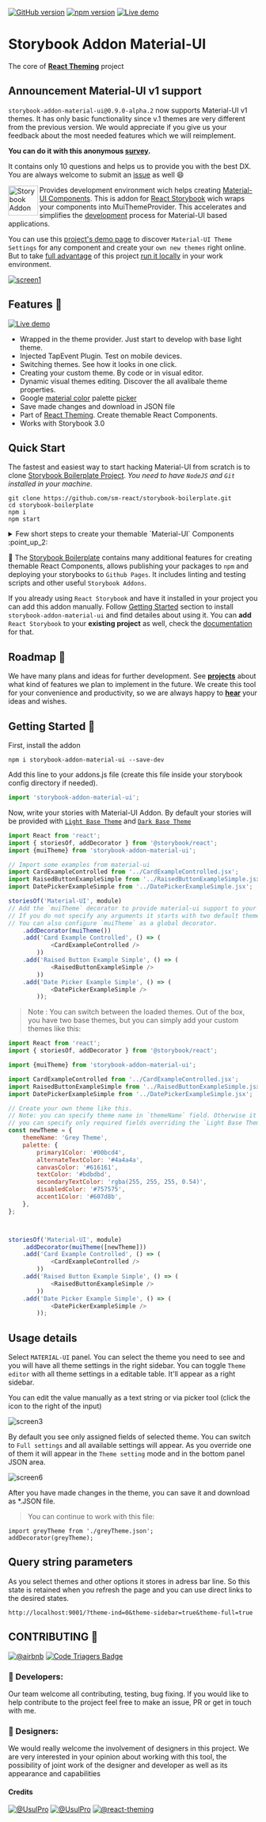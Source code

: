 [![GitHub version](https://badge.fury.io/gh/react-theming%2Fstorybook-addon-material-ui.svg)](https://badge.fury.io/gh/react-theming%2Fstorybook-addon-material-ui)
[![npm version](https://badge.fury.io/js/storybook-addon-material-ui.svg)](https://badge.fury.io/js/storybook-addon-material-ui)
[![Live demo](https://img.shields.io/badge/Live%20Demo-%20Storybook-brightgreen.svg)](https://sm-react.github.io/storybook-boilerplate/?theme-ind=0&theme-sidebar=false&theme-full=false&knob-Title=Welcome%20to%20React-Theming&knob-Subtitle=Storybook%20Boilerplate%20Project&knob-Label1=Hello%20Button&knob-Label2=Hello%20Button&selectedKind=Material-UI&selectedStory=Components&full=0&down=1&left=1&panelRight=0&downPanel=sm%2Fstorybook-addon-material-ui%2Fmaterial-panel)

#  Storybook Addon Material-UI
The core of [**React Theming**](https://github.com/react-theming/react-theming) project

## Announcement Material-UI v1 support

`storybook-addon-material-ui@0.9.0-alpha.2` now supports Material-UI v1 themes. It has only basic functionality since v.1 themes are very different from the previous version. We would appreciate if you give us your feedback about the most needed features which we will reimplement.

**You can do it with this anonymous [survey](https://app.qpointsurvey.com/s.aspx?c=**F2VOSpTXOlnHHqMaZKSSV5a1ylaCDoRfhut3oNCox34~**).**

It contains only 10 questions and helps us to provide you with the best DX. You are always welcome to submit an [issue](https://github.com/react-theming/storybook-addon-material-ui/issues) as well :smile:

[<img src="https://raw.githubusercontent.com/react-theming/storybook-addon-material-ui/master/docs/logos/Storybook.png" align="left" class="logo" height="60" title="Storybook Addon" alt="Storybook Addon" />](https://storybooks.js.org/docs/react-storybook/addons/addon-gallery/)
Provides development environment wich helps creating [Material-UI Components](http://www.material-ui.com/). This is addon for [React Storybook](https://github.com/storybooks/react-storybook) wich wraps your components into MuiThemeProvider. This accelerates and simplifies the [development](#getting-started-bookmark_tabs) process for Material-UI based applications.

You can use this [project's demo page](https://sm-react.github.io/storybook-boilerplate/?theme-ind=0&theme-sidebar=false&theme-full=false&knob-Title=Welcome%20to%20React-Theming&knob-Subtitle=Storybook%20Boilerplate%20Project&knob-Label1=Hello%20Button&knob-Label2=Hello%20Button&selectedKind=Material-UI&selectedStory=Components&full=0&down=1&left=1&panelRight=0&downPanel=sm%2Fstorybook-addon-material-ui%2Fmaterial-panel) to discover `Material-UI Theme Settings` for any component and  create your `own new themes` right online. But to take [full advantage](#features-dizzy) of this project [run it locally](#quick-start) in your work environment.

[![screen1](docs/WatchMe.gif)](https://raw.githubusercontent.com/react-theming/storybook-addon-material-ui/master/docs/WatchMe.gif)

## Features :dizzy:

[![Live demo](https://img.shields.io/badge/Live%20Demo-%20Storybook-brightgreen.svg)](https://sm-react.github.io/storybook-boilerplate/?theme-ind=0&theme-sidebar=false&theme-full=false&knob-Title=Welcome%20to%20React-Theming&knob-Subtitle=Storybook%20Boilerplate%20Project&knob-Label1=Hello%20Button&knob-Label2=Hello%20Button&selectedKind=Material-UI&selectedStory=Components&full=0&down=1&left=1&panelRight=0&downPanel=sm%2Fstorybook-addon-material-ui%2Fmaterial-panel)

- Wrapped in the theme provider. Just start to develop with base light theme.
- Injected TapEvent Plugin. Test on mobile devices.
- Switching themes. See how it looks in one click.
- Creating your custom theme. By code or in visual editor.
- Dynamic visual themes editing. Discover the all avalibale theme properties.
- Google [material color](https://material.google.com/style/color.html#color-color-palette) palette [picker](https://github.com/sm-react/react-material-color-picker)
- Save made changes and download in JSON file
- Part of [React Theming](https://github.com/react-theming/react-theming). Create themable React Components.
- Works with Storybook 3.0

## Quick Start

The fastest and easiest way to start hacking Material-UI from scratch is to clone [Storybook Boilerplate Project](https://github.com/sm-react/storybook-boilerplate). *You need to have `NodeJS` and `Git` installed in your machine*.

```shell
git clone https://github.com/sm-react/storybook-boilerplate.git
cd storybook-boilerplate
npm i
npm start
```

<details>
  <summary>
    Few short steps to create your themable `Material-UI` Components :point_up_2:
  </summary>

Open [http://localhost:9001/](http://localhost:9001/) in your browser.

Press `Ctrl-Shft-F` to exit from `Full screen` mode.

Select `Material-UI` at the left panel. You'll see two stories with Material-UI Components: `Components` and `Card`.

Select `Material-UI` at the bottom panel. You can **switch themes** from drop-down menu. Out of the box you have tree themes: `Light Theme` _(Material-UI default)_, `Dark Theme` _(Material-UI)_, `Grey Theme` _(React Theming Complimentary :gift:)_,

Open you project folder. Find [`src/MaterialUI/`](https://github.com/sm-react/storybook-boilerplate/tree/master/src/MaterialUI) directory. You'll find `JSX` files with Material-UI based React Components. You can use them as a starting point to **create your own components**.

In oder to see your components in storybook add them to `src/MaterialUI/index.story.jsx`. You can do it [this way](https://github.com/sm-react/storybook-boilerplate/blob/master/src/MaterialUI/index.story.jsx#L30-L32). You can read more about writing stories in their [documentation](https://getstorybook.io/docs/react-storybook/basics/writing-stories).

Your **themes files** are located in the [`src/.themes`](https://github.com/sm-react/storybook-boilerplate/tree/master/src/.themes) folder as a JSON files. Please note that all JSON files from this folder are [imported automatically](https://github.com/sm-react/storybook-boilerplate/blob/master/src/MaterialUI/index.story.jsx#L10-L14). So you can change them or add the new ones and you'll see this themes in your Storybook.

You can edit the theme settings in `Theme.json` files manually, but the **power** of this project is that you can _do it in your browser and see all changes immediately_ on your Material-UI Components. See **[Usage details](#usage-details)** to learn about working with themes.

</details>

:triangular_flag_on_post: The [Storybook Boilerplate](https://github.com/sm-react/storybook-boilerplate) contains many additional features for creating themable React Components, allows publishing your packages to `npm` and deploying your storybooks to `Github Pages`. It includes linting and testing scripts and other useful `Storybook Addons`.

If you already using `React Storybook` and have it installed in your project you can add this addon manually. Follow [Getting Started](#getting-started-bookmark_tabs) section to install `storybook-addon-material-ui` and find detailes about using it. You can **add** `React Storybook` to your **existing project** as well, check the [documentation](https://getstorybook.io/docs/react-storybook/basics/quick-start-guide) for that.

## Roadmap :mountain_cableway:

We have many plans and ideas for further development. See [**projects**](https://github.com/react-theming/storybook-addon-material-ui/projects/1) about what kind of features we plan to implement in the future. We create this tool for your convenience and productivity, so we are always happy to [**hear**](https://github.com/react-theming/storybook-addon-material-ui/issues/new) your ideas and wishes.

## Getting Started :bookmark_tabs:

First, install the addon

```shell
npm i storybook-addon-material-ui --save-dev
```

Add this line to your addons.js file (create this file inside your storybook config directory if needed).

```js
import 'storybook-addon-material-ui';
```

Now, write your stories with Material-UI Addon. By default your stories will be provided with [`Light Base Theme`](https://github.com/callemall/material-ui/blob/master/src/styles/baseThemes/lightBaseTheme.js) and [`Dark Base Theme`](https://github.com/callemall/material-ui/blob/master/src/styles/baseThemes/darkBaseTheme.js)

```js
import React from 'react';
import { storiesOf, addDecorator } from '@storybook/react';
import {muiTheme} from 'storybook-addon-material-ui';

// Import some examples from material-ui
import CardExampleControlled from '../CardExampleControlled.jsx';
import RaisedButtonExampleSimple from '../RaisedButtonExampleSimple.jsx';
import DatePickerExampleSimple from '../DatePickerExampleSimple.jsx';

storiesOf('Material-UI', module)
// Add the `muiTheme` decorator to provide material-ui support to your stories.
// If you do not specify any arguments it starts with two default themes
// You can also configure `muiTheme` as a global decorator.
    .addDecorator(muiTheme())
    .add('Card Example Controlled', () => (
            <CardExampleControlled />
        ))
    .add('Raised Button Example Simple', () => (
            <RaisedButtonExampleSimple />
        ))
    .add('Date Picker Example Simple', () => (
            <DatePickerExampleSimple />
        ));
```
> Note : You can switch between the loaded themes. Out of the box, you have two base themes, but you can simply add your custom themes like this:

```js
import React from 'react';
import { storiesOf, addDecorator } from '@storybook/react';

import {muiTheme} from 'storybook-addon-material-ui';

import CardExampleControlled from '../CardExampleControlled.jsx';
import RaisedButtonExampleSimple from '../RaisedButtonExampleSimple.jsx';
import DatePickerExampleSimple from '../DatePickerExampleSimple.jsx';

// Create your own theme like this.
// Note: you can specify theme name in `themeName` field. Otherwise it will be displayed by the number.
// you can specify only required fields overriding the `Light Base Theme`
const newTheme = {
    themeName: 'Grey Theme',
    palette: {
        primary1Color: '#00bcd4',
        alternateTextColor: '#4a4a4a',
        canvasColor: '#616161',
        textColor: '#bdbdbd',
        secondaryTextColor: 'rgba(255, 255, 255, 0.54)',
        disabledColor: '#757575',
        accent1Color: '#607d8b',
    },
};



storiesOf('Material-UI', module)
    .addDecorator(muiTheme([newTheme]))
    .add('Card Example Controlled', () => (
            <CardExampleControlled />
        ))
    .add('Raised Button Example Simple', () => (
            <RaisedButtonExampleSimple />
        ))
    .add('Date Picker Example Simple', () => (
            <DatePickerExampleSimple />
        ));


```

## Usage details

Select `MATERIAL-UI` panel. You can select the theme you need to see and you will have all theme settings in the right sidebar. You can toggle `Theme editor` with all theme settings in a editable table. It'll appear as a right sidebar.

You can edit the value manually as a text string or via picker tool (click the icon to the right of the input)

![screen3](docs/screen3.png)

By default you see only assigned fields of selected theme. You can switch to `Full settings` and all available settings will appear. As you override one of them it will appear in the `Theme setting` mode and in the bottom panel JSON area.

![screen6](docs/screen6.png)

After you have made changes in the theme, you can save it and download as *.JSON file.

>You can continue to work with this file:
```
import greyTheme from './greyTheme.json';
addDecorator(greyTheme);
```

## Query string parameters

As you select themes and other options it stores in adress bar line. So this state is retained when you refresh the page and you can use direct links to the desired states.

```
http://localhost:9001/?theme-ind=0&theme-sidebar=true&theme-full=true
```

## CONTRIBUTING :raising_hand:

[![@airbnb](https://img.shields.io/badge/code%20style-Airbnb-brightgreen.svg)](./.eslintrc)
[![Code Triagers Badge](https://www.codetriage.com/react-theming/storybook-addon-material-ui/badges/users.svg)](https://www.codetriage.com/react-theming/storybook-addon-material-ui)

### :wrench: Developers:

Our team welcome all contributing, testing, bug fixing. If you would like
to help contribute to the project feel free to make an issue, PR or get in touch with me.

### :ribbon: Designers:

We would really welcome the involvement of designers in this project. We are very interested in your opinion about working with this tool, the possibility of joint work of the designer and developer as well as its appearance and capabilities

#### Credits
[![@UsulPro](./twitter_button.png)](https://twitter.com/usulpro)
[![@UsulPro](https://img.shields.io/badge/github-UsulPro-blue.svg)](https://github.com/UsulPro)
[![@react-theming](https://img.shields.io/badge/github-smARTLight-red.svg)](https://github.com/react-theming)

